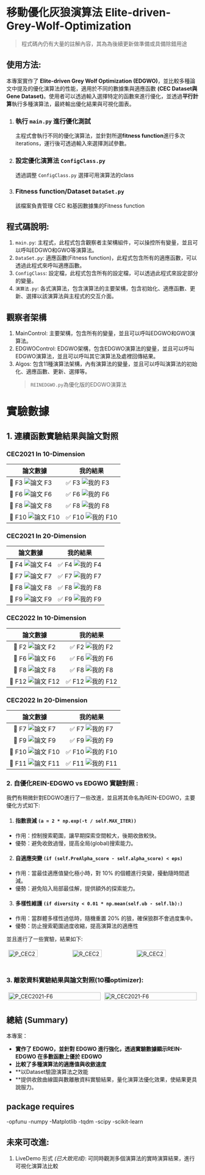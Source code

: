 # 移動優化灰狼演算法 Elite-driven-Grey-Wolf-Optimization
> 程式碼內仍有大量的註解內容，其為為後續更新做準備或具備除錯用途
## 使用方法: 
本專案實作了 **Elite-driven Grey Wolf Optimization (EDGWO)**，並比較多種論文中提及的優化演算法的性能，適用於不同的數據集與適應函數 **(CEC Dataset與Gene Dataset)**。使用者可以透過輸入選擇特定的函數來進行優化，並透過**平行計算**執行多種演算法，最終輸出優化結果與可視化圖表。
1. ### 執行 `main.py` 進行優化測試
   主程式會執行不同的優化演算法，並針對所選**fitness function**進行多次iterations，運行後可透過輸入來選擇測試參數。
2. ### 設定優化演算法 `ConfigClass.py`
   透過調整 `ConfigClass.py` 選擇可用演算法的class
3. ### Fitness function/Dataset `DataSet.py`
   該檔案負責管理 CEC 和基因數據集的Fitness function

## 程式碼說明:
1. `main.py`: 主程式，此程式包含觀察者主架構組件，可以操控所有變量，並且可以呼叫EDGWO和GWO等演算法。
2. `DataSet.py`: 適應函數(Fitness function)，此程式包含所有的適應函數，可以透過此程式來呼叫適應函數。
3. `ConfigClass`: 設定檔，此程式包含所有的設定檔，可以透過此程式來設定部分的變量。
3. `演算法.py`: 各式演算法，包含演算法的主要架構，包含初始化、適應函數、更新、選擇以該演算法與主程式的交互介面。


## 觀察者架構
1. MainControl: 主要架構，包含所有的變量，並且可以呼叫EDGWO和GWO演算法。
2. EDGWOControl: EDGWO架構，包含EDGWO演算法的變量，並且可以呼叫EDGWO演算法，並且可以呼叫其它演算法及處裡回傳結果。
3. Algos: 包含11種演算法架構，內有演算法的變量，並且可以呼叫演算法的初始化、適應函數、更新、選擇等。
   > `REINEDGWO.py`為優化版的EDGWO演算法

# 實驗數據
## 1. 連續函數實驗結果與論文對照
### CEC2021 In 10-Dimension
| 論文數據 | 我的結果 |
|----------|---------|
| 📌 F3 ![論文 F3](./convergence_curve/CEC2021/2021_F3_10D_paper.jpg) | ✅ F3 ![我的 F3](./convergence_curve/CEC2021/2021_F3_10D.png) |
| 📌 F6 ![論文 F6](./convergence_curve/CEC2021/2021_F6_10D_paper.jpg) | ✅ F6 ![我的 F6](./convergence_curve/CEC2021/2021_F6_10D.png) |
| 📌 F8 ![論文 F8](./convergence_curve/CEC2021/2021_F8_10D_paper.jpg) | ✅ F8 ![我的 F8](./convergence_curve/CEC2021/2021_F8_10D.png) |
| 📌 F10 ![論文 F10](./convergence_curve/CEC2021/2021_F10_10D_paper.jpg) | ✅ F10 ![我的 F10](./convergence_curve/CEC2021/2021_F10_10D.png) |

### CEC2021 In 20-Dimension
| 論文數據 | 我的結果 |
|:--------:|:--------:|
| 📌 F4 ![論文 F4](./convergence_curve/CEC2021/2021_F4_20D_paper.jpg) | ✅ F4 ![我的 F4](./convergence_curve/CEC2021/2021_F4_20D.png) |
| 📌 F7 ![論文 F7](./convergence_curve/CEC2021/2021_F7_20D_paper.jpg) | ✅ F7 ![我的 F7](./convergence_curve/CEC2021/2021_F7_20D.png) |
| 📌 F8 ![論文 F8](./convergence_curve/CEC2021/2021_F8_20D_paper.jpg) | ✅ F8 ![我的 F8](./convergence_curve/CEC2021/2021_F8_20D.png) |
| 📌 F9 ![論文 F9](./convergence_curve/CEC2021/2021_F9_20D_paper.jpg) | ✅ F9 ![我的 F9](./convergence_curve/CEC2021/2021_F9_20D.png) |

### CEC2022 In 10-Dimension
| 論文數據 | 我的結果 |
|:--------:|:--------:|
| 📌 F2 ![論文 F2](./convergence_curve/CEC2022/2022_F2_10D_paper.jpg) | ✅ F2 ![我的 F2](./convergence_curve/CEC2022/2022_F2_10D.png) |
| 📌 F6 ![論文 F6](./convergence_curve/CEC2022/2022_F6_10D_paper.jpg) | ✅ F6 ![我的 F6](./convergence_curve/CEC2022/2022_F6_10D.png) |
| 📌 F8 ![論文 F8](./convergence_curve/CEC2022/2022_F8_10D_paper.jpg) | ✅ F8 ![我的 F8](./convergence_curve/CEC2022/2022_F8_10D.png) |
| 📌 F12 ![論文 F12](./convergence_curve/CEC2022/2022_F12_10D_paper.jpg) | ✅ F12 ![我的 F12](./convergence_curve/CEC2022/2022_F12_10D.png) |

### CEC2022 In 20-Dimension
| 論文數據 | 我的結果 |
|:--------:|:--------:|
| 📌 F7 ![論文 F7](./convergence_curve/CEC2022/2022_F7_20D_paper.jpg) | ✅ F7 ![我的 F7](./convergence_curve/CEC2022/2022_F7_20D.png) |
| 📌 F9 ![論文 F9](./convergence_curve/CEC2022/2022_F9_20D_paper.jpg) | ✅ F9 ![我的 F9](./convergence_curve/CEC2022/2022_F9_20D.png) |
| 📌 F10 ![論文 F10](./convergence_curve/CEC2022/2022_F10_20D_paper.jpg) | ✅ F10 ![我的 F10](./convergence_curve/CEC2022/2022_F10_20D.png) |
| 📌 F11 ![論文 F11](./convergence_curve/CEC2022/2022_F11_20D_paper.jpg) | ✅ F11 ![我的 F11](./convergence_curve/CEC2022/2022_F11_20D.png) |




### 2. 自優化REIN-EDGWO vs EDGWO 實驗對照 :
我們有稍微針對EDGWO進行了一些改進，並且將其命名為REIN-EDGWO，主要優化方式如下:
1. #### 指數衰減 `(a = 2 * np.exp(-t / self.MAX_ITER))`
- 作用：控制搜索範圍，讓早期探索空間較大，後期收斂較快。
- 優勢：避免收斂過慢，提高全局(global)搜索能力。
2. #### 自適應突變 `(if (self.PreAlpha_score - self.alpha_score) < eps)`
- 作用：當最佳適應值變化極小時，對 10% 的個體進行突變，擾動隨時間遞減。
- 優勢：避免陷入局部最佳解，提供額外的探索能力。
3. #### 多樣性維護 `(if diversity < 0.01 * np.mean(self.ub - self.lb):)`
- 作用：當群體多樣性過低時，隨機重置 20% 的狼，確保狼群不會過度集中。
- 優勢：防止搜索範圍過度收縮，提高演算法的適應性

並且進行了一些實驗，結果如下:
<div>
    <div style="display: flex; flex-wrap: wrap;">
        <div style="flex: 1; padding: 5px;">
            <img src="_EDGWO vs. REIN_EDGWO\2021_F3_10D.png" alt="P_CEC2021-F3" style="width: 70%;">
        </div>
        <div style="flex: 1; padding: 5px;">
            <img src="_EDGWO vs. REIN_EDGWO\2021_F4_20D.png" alt="R_CEC2021-F4" style="width: 70%;">
        </div>
       <div style="flex: 1; padding: 5px;">
            <img src="_EDGWO vs. REIN_EDGWO\2021_F7_20D.png" alt="R_CEC2021-F7" style="width: 70%;">
        </div>
    </div>
</div>

### 3. 離散資料實驗結果與論文對照(10種optimizer):

<div>
    <div style="display: flex; flex-wrap: wrap;">
        <div style="flex: 1; padding: 5px;">
            <img src="_EXP_PIC\GENE-ALLAML-30N.png" alt="P_CEC2021-F6" style="width: 100%;">
        </div>
        <div style="flex: 1; padding: 5px;">
            <img src="_" alt="R_CEC2021-F6" style="width: 100%;">
        </div>
    </div>
</div>

## 總結 (Summary)
本專案：
- **實作了 EDGWO，並針對 EDGWO 進行強化，透過實驗數據顯示REIN-EDGWO 在多數函數上優於 EDGWO**
- **比較了多種演算法的適應值與收斂速度**
- **以Dataset驗證演算法之效能
- **提供收斂曲線圖與數離散資料實驗結果，量化演算法優化效果，使結果更具說服力。

## package requires 
-opfunu 
-numpy
-Matplotlib
-tqdm 
-scipy
-scikit-learn


## 未來可改進: 
1. LiveDemo 形式 _(已大致完成)_: 可同時觀測多個演算法的實時演算結果，進行可視化演算法比較
